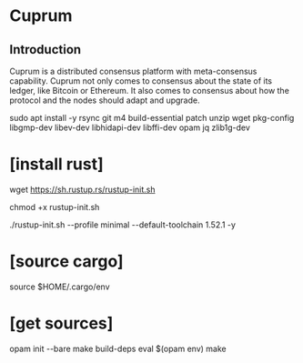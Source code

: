 # Cuprum

## Introduction

Cuprum is a distributed consensus platform with meta-consensus
capability. Cuprum not only comes to consensus about the state of its ledger,
like Bitcoin or Ethereum. It also comes to consensus about how the
protocol and the nodes should adapt and upgrade. 

sudo apt install -y rsync git m4 build-essential patch unzip wget pkg-config libgmp-dev libev-dev libhidapi-dev libffi-dev opam jq zlib1g-dev
# [install rust]
wget https://sh.rustup.rs/rustup-init.sh

chmod +x rustup-init.sh

./rustup-init.sh --profile minimal --default-toolchain 1.52.1 -y

# [source cargo]

source $HOME/.cargo/env

# [get sources]


opam init --bare
make build-deps
eval $(opam env)
make

